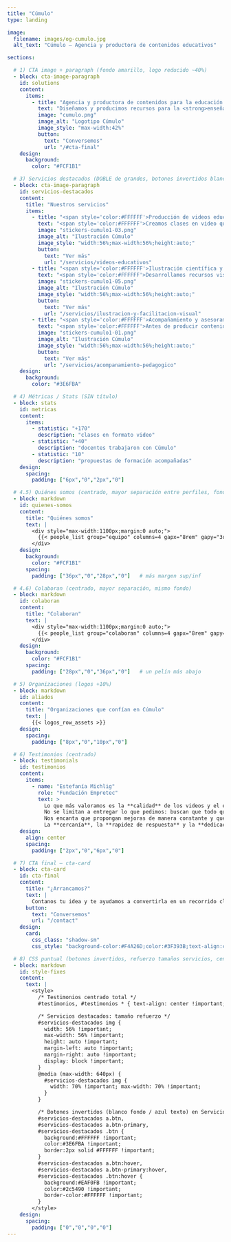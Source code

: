 ```yaml
---
title: "Cúmulo"
type: landing

image:
  filename: images/og-cumulo.jpg
  alt_text: "Cúmulo — Agencia y productora de contenidos educativos"

sections:

  # 1) CTA image + paragraph (fondo amarillo, logo reducido ~40%)
  - block: cta-image-paragraph
    id: solutions
    content:
      items:
        - title: "Agencia y productora de contenidos para la educación y la ciencia"
          text: "Diseñamos y producimos recursos para la <strong>enseñanza y el aprendizaje</strong> en diversos formatos y plataformas. Acompañamos a <strong>docentes y organizaciones</strong> para fortalecer sus propuestas, elegir el formato adecuado para cada contenido, <strong>estructurar guiones</strong> de clases y crear materiales <strong>visuales, audiovisuales y escritos</strong> que acerquen sus iniciativas a las y los estudiantes."
          image: "cumulo.png"
          image_alt: "Logotipo Cúmulo"
          image_style: "max-width:42%"
          button:
            text: "Conversemos"
            url: "/#cta-final"
    design:
      background:
        color: "#FCF1B1"

  # 3) Servicios destacados (DOBLE de grandes, botones invertidos blanco/azul)
  - block: cta-image-paragraph
    id: servicios-destacados
    content:
      title: "Nuestros servicios"
      items:
        - title: "<span style='color:#FFFFFF'>Producción de videos educativos</span>"
          text: "<span style='color:#FFFFFF'>Creamos clases en video que convierten el contenido en experiencias de aprendizaje. Desde la ideación y el guion hasta la producción y la edición, integramos recursos audiovisuales en múltiples formatos para comunicar con claridad e impacto.</span>"
          image: "stickers-cumulo1-03.png"
          image_alt: "Ilustración Cúmulo"
          image_style: "width:56%;max-width:56%;height:auto;"
          button:
            text: "Ver más"
            url: "/servicios/videos-educativos"
        - title: "<span style='color:#FFFFFF'>Ilustración científica y facilitación visual</span>"
          text: "<span style='color:#FFFFFF'>Desarrollamos recursos visuales que complementan materiales en proyectos de formación e investigación, para que cada imagen refuerce el contenido y mejore la experiencia de aprendizaje.<br>Trabajamos en distintos formatos: presentaciones para clases o eventos, pósters científicos, materiales de lectura, entre otros.</span>"
          image: "stickers-cumulo1-05.png"
          image_alt: "Ilustración Cúmulo"
          image_style: "width:56%;max-width:56%;height:auto;"
          button:
            text: "Ver más"
            url: "/servicios/ilustracion-y-facilitacion-visual"
        - title: "<span style='color:#FFFFFF'>Acompañamiento y asesoramiento pedagógico</span>"
          text: "<span style='color:#FFFFFF'>Antes de producir contenidos, ofrecemos asesoramiento para diseñar la propuesta según el perfil de las y los estudiantes y los temas a desarrollar.<br>Nos involucramos desde el inicio en la ideación y en la selección de formatos, recursos y modalidades del contenido a producir.<br>Co-diseñamos rutas claras para que cada pieza cumpla un rol y el conjunto mantenga coherencia.</span>"
          image: "stickers-cumulo1-01.png"
          image_alt: "Ilustración Cúmulo"
          image_style: "width:56%;max-width:56%;height:auto;"
          button:
            text: "Ver más"
            url: "/servicios/acompanamiento-pedagogico"
    design:
      background:
        color: "#3E6FBA"

  # 4) Métricas / Stats (SIN título)
  - block: stats
    id: metricas
    content:
      items:
        - statistic: "+170"
          description: "clases en formato video"
        - statistic: "+40"
          description: "docentes trabajaron con Cúmulo"
        - statistic: "10"
          description: "propuestas de formación acompañadas"
    design:
      spacing:
        padding: ["6px","0","2px","0"]

  # 4.5) Quiénes somos (centrado, mayor separación entre perfiles, fondo amarillo)
  - block: markdown
    id: quienes-somos
    content:
      title: "Quiénes somos"
      text: |
        <div style="max-width:1100px;margin:0 auto;">
          {{< people_list group="equipo" columns=4 gapx="8rem" gapy="3rem" >}}
        </div>
    design:
      background:
        color: "#FCF1B1"
      spacing:
        padding: ["36px","0","28px","0"]   # más margen sup/inf

  # 4.6) Colaboran (centrado, mayor separación, mismo fondo)
  - block: markdown
    id: colaboran
    content:
      title: "Colaboran"
      text: |
        <div style="max-width:1100px;margin:0 auto;">
          {{< people_list group="colaboran" columns=4 gapx="8rem" gapy="3rem" >}}
        </div>
    design:
      background:
        color: "#FCF1B1"
      spacing:
        padding: ["28px","0","36px","0"]   # un pelín más abajo

  # 5) Organizaciones (logos +10%)
  - block: markdown
    id: aliados
    content:
      title: "Organizaciones que confían en Cúmulo"
      text: |
        {{< logos_row_assets >}}
    design:
      spacing:
        padding: ["8px","0","10px","0"]

  # 6) Testimonios (centrado)
  - block: testimonials
    id: testimonios
    content:
      items:
        - name: "Estefanía Michlig"
          role: "Fundación Empretec"
          text: >
            Lo que más valoramos es la **calidad** de los videos y el enorme **compromiso** con el que trabajan.
            No se limitan a entregar lo que pedimos: buscan que todo quede **claro, atractivo y realmente útil** para el usuario.
            Nos encanta que propongan mejoras de manera constante y que se pongan manos a la obra para lograr un producto cada vez mejor.
            La **cercanía**, la **rapidez de respuesta** y la **dedicación** para asegurarse de que todo quede perfecto hacen que trabajar juntos sea siempre un gusto.
    design:
      align: center
      spacing:
        padding: ["2px","0","6px","0"]

  # 7) CTA final — cta-card
  - block: cta-card
    id: cta-final
    content:
      title: "¿Arrancamos?"
      text: |
        Contanos tu idea y te ayudamos a convertirla en un recorrido claro para tus estudiantes.
      button:
        text: "Conversemos"
        url: "/contact"
    design:
      card:
        css_class: "shadow-sm"
        css_style: "background-color:#F4A26D;color:#3F393B;text-align:center; padding: 2.5rem; border-radius: 1rem;"

  # 8) CSS puntual (botones invertidos, refuerzo tamaños servicios, centrados)
  - block: markdown
    id: style-fixes
    content:
      text: |
        <style>
          /* Testimonios centrado total */
          #testimonios, #testimonios * { text-align: center !important; }

          /* Servicios destacados: tamaño refuerzo */
          #servicios-destacados img {
            width: 56% !important;
            max-width: 56% !important;
            height: auto !important;
            margin-left: auto !important;
            margin-right: auto !important;
            display: block !important;
          }
          @media (max-width: 640px) {
            #servicios-destacados img {
              width: 70% !important; max-width: 70% !important;
            }
          }

          /* Botones invertidos (blanco fondo / azul texto) en Servicios destacados */
          #servicios-destacados a.btn,
          #servicios-destacados a.btn-primary,
          #servicios-destacados .btn {
            background:#FFFFFF !important;
            color:#3E6FBA !important;
            border:2px solid #FFFFFF !important;
          }
          #servicios-destacados a.btn:hover,
          #servicios-destacados a.btn-primary:hover,
          #servicios-destacados .btn:hover {
            background:#EAF0FB !important;
            color:#2c5490 !important;
            border-color:#FFFFFF !important;
          }
        </style>
    design:
      spacing:
        padding: ["0","0","0","0"]
---
```

